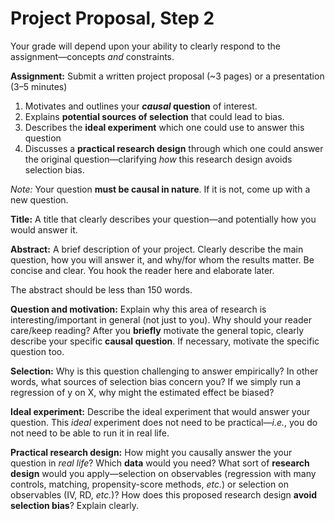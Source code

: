# Project Proposal, Step 2

Your grade will depend upon your ability to clearly respond to the assignment—concepts *and* constraints.

**Assignment:** Submit a written project proposal (~3 pages) or a presentation (3–5 minutes)

1. Motivates and outlines your ***causal* question** of interest.
2. Explains **potential sources of selection** that could lead to bias.
3. Describes the **ideal experiment** which one could use to answer this question
4. Discusses a **practical research design** through which one could answer the original question—clarifying *how* this research design avoids selection bias.

*Note:* Your question **must be causal in nature**. If it is not, come up with a new question.

**Title:** A title that clearly describes your question—and potentially how you would answer it.

**Abstract:** A brief description of your project. Clearly describe the main question, how you will answer it, and why/for whom the results matter. Be concise and clear. You hook the reader here and elaborate later.

The abstract should be less than 150 words.

**Question and motivation:**  Explain why this area of research is interesting/important in general (not just to you). Why should your reader care/keep reading? After you  **briefly** motivate the general topic, clearly describe your specific **causal question**. If necessary, motivate the specific question too.

**Selection:**  Why is this question challenging to answer empirically? In other words, what sources of selection bias concern you? If we simply run a regression of y on X, why might the estimated effect be biased?

**Ideal experiment:**  Describe the ideal experiment that would answer your question. This *ideal* experiment does not need to be practical—*i.e.*, you do not need to be able to run it in real life.

**Practical research design:**  How might you causally answer the your question in *real life*? Which **data** would you need? What sort of **research design** would you apply—selection on observables (regression with many controls, matching, propensity-score methods, *etc.*) or selection on observables (IV, RD, *etc.*)? How does this proposed research design **avoid selection bias**? Explain clearly.

